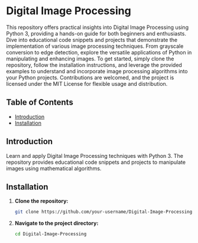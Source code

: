 # Digital Image Processing

This repository offers practical insights into Digital Image Processing using Python 3, providing a hands-on guide for both beginners and enthusiasts. Dive into educational code snippets and projects that demonstrate the implementation of various image processing techniques. From grayscale conversion to edge detection, explore the versatile applications of Python in manipulating and enhancing images. To get started, simply clone the repository, follow the installation instructions, and leverage the provided examples to understand and incorporate image processing algorithms into your Python projects. Contributions are welcomed, and the project is licensed under the MIT License for flexible usage and distribution.

## Table of Contents

- [Introduction](#introduction)
- [Installation](#installation)

## Introduction

Learn and apply Digital Image Processing techniques with Python 3. The repository provides educational code snippets and projects to manipulate images using mathematical algorithms.

## Installation

1. **Clone the repository:**
   ```bash
   git clone https://github.com/your-username/Digital-Image-Processing.git

2. **Navigate to the project directory:**
   ```bash
   cd Digital-Image-Processing
